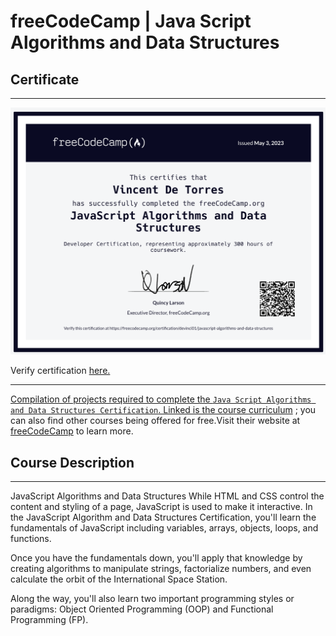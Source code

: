 # __freeCodeCamp | Java Script Algorithms and Data Structures__

## __Certificate__
---

![certificate](fcc2.png)

<figcaption> Verify certification <a href='https://www.freecodecamp.org/certification/devinci01/javascript-algorithms-and-data-structures' >here.</figcaption>


---
Compilation of projects required to complete the `Java Script Algorithms and Data Structures Certification`.  Linked is the course [curriculum](https://www.freecodecamp.org/learn/javascript-algorithms-and-data-structures) ; you can also find other courses being offered for free.Visit their website at [freeCodeCamp](freecodecamp.org/learn) to learn more.

## __Course Description__
---

JavaScript Algorithms and Data Structures
While HTML and CSS control the content and styling of a page, JavaScript is used to make it interactive. In the JavaScript Algorithm and Data Structures Certification, you'll learn the fundamentals of JavaScript including variables, arrays, objects, loops, and functions.

Once you have the fundamentals down, you'll apply that knowledge by creating algorithms to manipulate strings, factorialize numbers, and even calculate the orbit of the International Space Station.

Along the way, you'll also learn two important programming styles or paradigms: Object Oriented Programming (OOP) and Functional Programming (FP).

